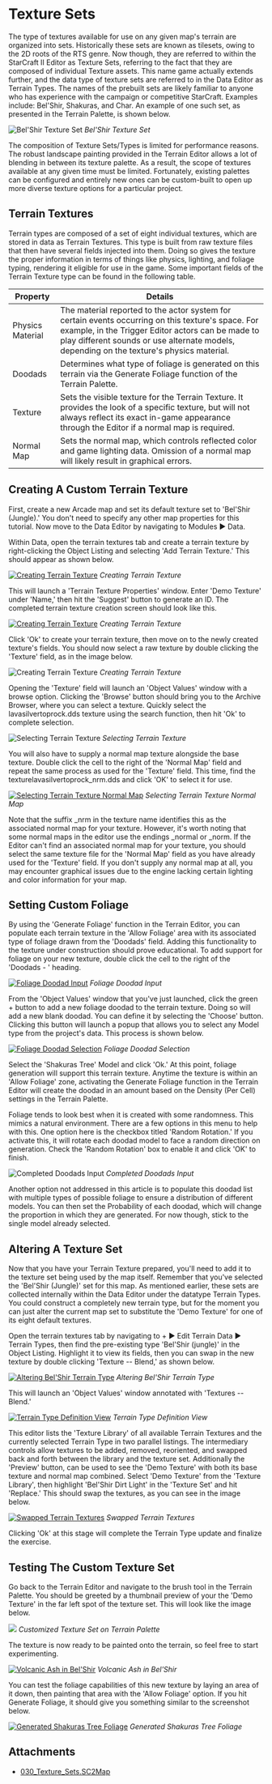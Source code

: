 # Texture Sets

The type of textures available for use on any given map's terrain are organized into sets. Historically these sets are known as tilesets, owing to the 2D roots of the RTS genre. Now though, they are referred to within the StarCraft II Editor as Texture Sets, referring to the fact that they are composed of individual Texture assets. This name game actually extends further, and the data type of texture sets are referred to in the Data Editor as Terrain Types. The names of the prebuilt sets are likely familiar to anyone who has experience with the campaign or competitive StarCraft. Examples include: Bel'Shir, Shakuras, and Char. An example of one such set, as presented in the Terrain Palette, is shown below.

![Bel'Shir Texture Set](./resources/030_Texture_Sets1.png)
*Bel'Shir Texture Set*

The composition of Texture Sets/Types is limited for performance reasons. The robust landscape painting provided in the Terrain Editor allows a lot of blending in between its texture palette. As a result, the scope of textures available at any given time must be limited. Fortunately, existing palettes can be configured and entirely new ones can be custom-built to open up more diverse texture options for a particular project.

## Terrain Textures

Terrain types are composed of a set of eight individual textures, which are stored in data as Terrain Textures. This type is built from raw texture files that then have several fields injected into them. Doing so gives the texture the proper information in terms of things like physics, lighting, and foliage typing, rendering it eligible for use in the game. Some important fields of the Terrain Texture type can be found in the following table.

| Property         | Details                                                                                                                                                                                                                                              |
| ---------------- | ---------------------------------------------------------------------------------------------------------------------------------------------------------------------------------------------------------------------------------------------------- |
| Physics Material | The material reported to the actor system for certain events occurring on this texture's space. For example, in the Trigger Editor actors can be made to play different sounds or use alternate models, depending on the texture's physics material. |
| Doodads          | Determines what type of foliage is generated on this terrain via the Generate Foliage function of the Terrain Palette.                                                                                                                               |
| Texture          | Sets the visible texture for the Terrain Texture. It provides the look of a specific texture, but will not always reflect its exact in-game appearance through the Editor if a normal map is required.                                               |
| Normal Map       | Sets the normal map, which controls reflected color and game lighting data. Omission of a normal map will likely result in graphical errors.                                                                                                         |

## Creating A Custom Terrain Texture

First, create a new Arcade map and set its default texture set to 'Bel'Shir (Jungle).' You don't need to specify any other map properties for this tutorial. Now move to the Data Editor by navigating to Modules ▶︎ Data.

Within Data, open the terrain textures tab and create a terrain texture by right-clicking the Object Listing and selecting 'Add Terrain Texture.' This should appear as shown below.

[![Creating Terrain Texture](./resources/030_Texture_Sets2.png)](./resources/030_Texture_Sets2.png)
*Creating Terrain Texture*

This will launch a 'Terrain Texture Properties' window. Enter 'Demo Texture' under 'Name,' then hit the 'Suggest' button to generate an ID. The completed terrain texture creation screen should look like this.

[![Creating Terrain Texture](./resources/030_Texture_Sets3.png)](./resources/030_Texture_Sets3.png)
*Creating Terrain Texture*

Click 'Ok' to create your terrain texture, then move on to the newly created texture's fields. You should now select a raw texture by double clicking the 'Texture' field, as in the image below.

![Creating Terrain Texture](./resources/030_Texture_Sets4.png)
*Creating Terrain Texture*

Opening the 'Texture' field will launch an 'Object Values' window with a browse option. Clicking the 'Browse' button should bring you to the Archive Browser, where you can select a texture. Quickly select the lavasilvertoprock.dds texture using the search function, then hit 'Ok' to complete selection.

![Selecting Terrain Texture](./resources/030_Texture_Sets5.png)
*Selecting Terrain Texture*

You will also have to supply a normal map texture alongside the base texture. Double click the cell to the right of the 'Normal Map' field and repeat the same process as used for the 'Texture' field. This time, find the texturelavasilvertoprock\_nrm.dds and click 'OK' to select it for use.

[![Selecting Terrain Texture Normal Map](./resources/030_Texture_Sets6.png)](./resources/030_Texture_Sets6.png)
*Selecting Terrain Texture Normal Map*

Note that the suffix \_nrm in the texture name identifies this as the associated normal map for your texture. However, it's worth noting that some normal maps in the editor use the endings \_normal or \_norm. If the Editor can't find an associated normal map for your texture, you should select the same texture file for the 'Normal Map' field as you have already used for the 'Texture' field. If you don't supply any normal map at all, you may encounter graphical issues due to the engine lacking certain lighting and color information for your map.

## Setting Custom Foliage

By using the 'Generate Foliage' function in the Terrain Editor, you can populate each terrain texture in the 'Allow Foliage' area with its associated type of foliage drawn from the 'Doodads' field. Adding this functionality to the texture under construction should prove educational. To add support for foliage on your new texture, double click the cell to the right of the 'Doodads - ' heading.

[![Foliage Doodad Input](./resources/030_Texture_Sets7.png)](./resources/030_Texture_Sets7.png)
*Foliage Doodad Input*

From the 'Object Values' window that you've just launched, click the green + button to add a new foliage doodad to the terrain texture. Doing so will add a new blank doodad. You can define it by selecting the 'Choose' button. Clicking this button will launch a popup that allows you to select any Model type from the project's data. This process is shown below.

[![Foliage Doodad Selection](./resources/030_Texture_Sets8.png)](./resources/030_Texture_Sets8.png)
*Foliage Doodad Selection*

Select the 'Shakuras Tree' Model and click 'Ok.' At this point, foliage generation will support this terrain texture. Anytime the texture is within an 'Allow Foliage' zone, activating the Generate Foliage function in the Terrain Editor will create the doodad in an amount based on the Density (Per Cell) settings in the Terrain Palette.

Foliage tends to look best when it is created with some randomness. This mimics a natural environment. There are a few options in this menu to help with this. One option here is the checkbox titled 'Random Rotation.' If you activate this, it will rotate each doodad model to face a random direction on generation. Check the 'Random Rotation' box to enable it and click 'OK' to finish.

![Completed Doodads Input](./resources/030_Texture_Sets9.png)
*Completed Doodads Input*

Another option not addressed in this article is to populate this doodad list with multiple types of possible foliage to ensure a distribution of different models. You can then set the Probability of each doodad, which will change the proportion in which they are generated. For now though, stick to the single model already selected.

## Altering A Texture Set

Now that you have your Terrain Texture prepared, you'll need to add it to the texture set being used by the map itself. Remember that you've selected the 'Bel'Shir (Jungle)' set for this map. As mentioned earlier, these sets are collected internally within the Data Editor under the datatype Terrain Types. You could construct a completely new terrain type, but for the moment you can just alter the current map set to substitute the 'Demo Texture' for one of its eight default textures.

Open the terrain textures tab by navigating to + ▶︎ Edit Terrain Data ▶︎ Terrain Types, then find the pre-existing type 'Bel'Shir (jungle)' in the Object Listing. Highlight it to view its fields, then you can swap in the new texture by double clicking 'Texture -- Blend,' as shown below.

[![Altering Bel'Shir Terrain Type](./resources/030_Texture_Sets10.png)](./resources/030_Texture_Sets10.png)
*Altering Bel'Shir Terrain Type*

This will launch an 'Object Values' window annotated with 'Textures -- Blend.'

[![Terrain Type Definition View](./resources/030_Texture_Sets11.png)](./resources/030_Texture_Sets11.png)
*Terrain Type Definition View*

This editor lists the 'Texture Library' of all available Terrain Textures and the currently selected Terrain Type in two parallel listings. The intermediary controls allow textures to be added, removed, reoriented, and swapped back and forth between the library and the texture set. Additionally the 'Preview' button, can be used to see the 'Demo Texture' with both its base texture and normal map combined. Select 'Demo Texture' from the 'Texture Library', then highlight 'Bel'Shir Dirt Light' in the 'Texture Set' and hit 'Replace.' This should swap the textures, as you can see in the image below.

[![Swapped Terrain Textures](./resources/030_Texture_Sets12.png)](./resources/030_Texture_Sets12.png)
*Swapped Terrain Textures*

Clicking 'Ok' at this stage will complete the Terrain Type update and finalize the exercise.

## Testing The Custom Texture Set

Go back to the Terrain Editor and navigate to the brush tool in the Terrain Palette. You should be greeted by a thumbnail preview of your the 'Demo Texture' in the far left spot of the texture set. This will look like the image below.

![](./resources/030_Texture_Sets13.png)
*Customized Texture Set on Terrain Palette*

The texture is now ready to be painted onto the terrain, so feel free to start experimenting.

[![Volcanic Ash in Bel'Shir](./resources/030_Texture_Sets14.png)](./resources/030_Texture_Sets14.png)
*Volcanic Ash in Bel'Shir*

You can test the foliage capabilities of this new texture by laying an area of it down, then painting that area with the 'Allow Foliage' option. If you hit Generate Foliage, it should give you something similar to the screenshot below.

[![Generated Shakuras Tree Foliage](./resources/030_Texture_Sets15.png)](./resources/030_Texture_Sets15.png)
*Generated Shakuras Tree Foliage*

## Attachments

 * [030_Texture_Sets.SC2Map](./maps/030_Texture_Sets.SC2Map)
